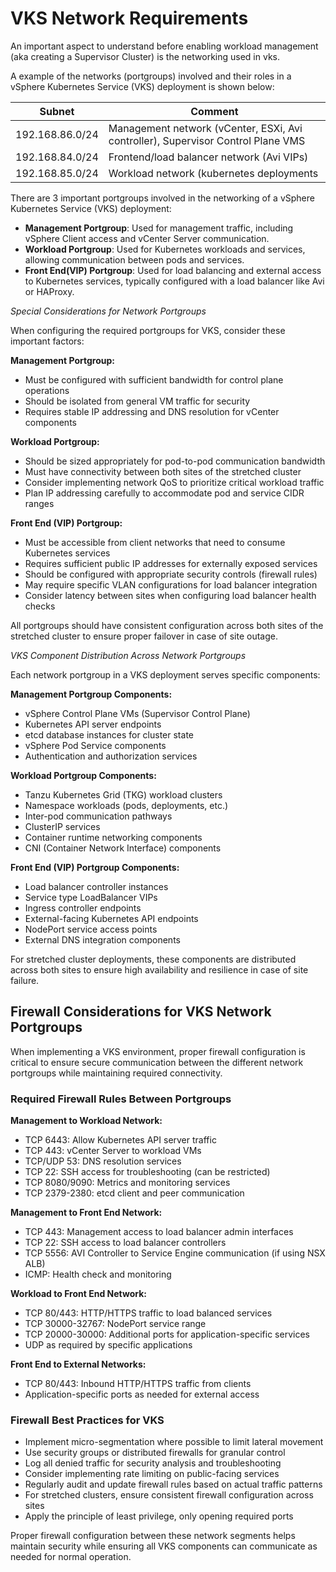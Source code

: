 # VKS Network Requirements

An important aspect to understand before enabling workload management (aka creating a Supervisor Cluster) is the networking used in vks.

A example of the networks (portgroups) involved and their roles in a vSphere Kubernetes Service (VKS) deployment is shown below: 

| Subnet  |	Comment |
|---------|---------|
| 192.168.86.0/24 | Management network (vCenter, ESXi, Avi controller), Supervisor Control Plane VMS |
| 192.168.84.0/24 | Frontend/load balancer network (Avi VIPs) |
| 192.168.85.0/24 | Workload network (kubernetes deployments |


There are 3 important portgroups involved in the networking of a vSphere Kubernetes Service (VKS) deployment:

* **Management Portgroup**: Used for management traffic, including vSphere Client access and vCenter Server communication.
* **Workload Portgroup**: Used for Kubernetes workloads and services, allowing communication between pods and services.
* **Front End(VIP) Portgroup**:  Used for load balancing and external access to Kubernetes services, typically configured with a load balancer like Avi or HAProxy.

_Special Considerations for Network Portgroups_

When configuring the required portgroups for VKS, consider these important factors:

**Management Portgroup:**
- Must be configured with sufficient bandwidth for control plane operations
- Should be isolated from general VM traffic for security
- Requires stable IP addressing and DNS resolution for vCenter components

**Workload Portgroup:**
- Should be sized appropriately for pod-to-pod communication bandwidth
- Must have connectivity between both sites of the stretched cluster
- Consider implementing network QoS to prioritize critical workload traffic
- Plan IP addressing carefully to accommodate pod and service CIDR ranges

**Front End (VIP) Portgroup:**
- Must be accessible from client networks that need to consume Kubernetes services
- Requires sufficient public IP addresses for externally exposed services
- Should be configured with appropriate security controls (firewall rules)
- May require specific VLAN configurations for load balancer integration
- Consider latency between sites when configuring load balancer health checks

All portgroups should have consistent configuration across both sites of the stretched cluster to ensure proper failover in case of site outage.

_VKS Component Distribution Across Network Portgroups_

Each network portgroup in a VKS deployment serves specific components:

**Management Portgroup Components:**
- vSphere Control Plane VMs (Supervisor Control Plane)
- Kubernetes API server endpoints
- etcd database instances for cluster state
- vSphere Pod Service components
- Authentication and authorization services

**Workload Portgroup Components:**
- Tanzu Kubernetes Grid (TKG) workload clusters
- Namespace workloads (pods, deployments, etc.)
- Inter-pod communication pathways
- ClusterIP services
- Container runtime networking components
- CNI (Container Network Interface) components

**Front End (VIP) Portgroup Components:**
- Load balancer controller instances
- Service type LoadBalancer VIPs
- Ingress controller endpoints
- External-facing Kubernetes API endpoints
- NodePort service access points
- External DNS integration components

For stretched cluster deployments, these components are distributed across both sites to ensure high availability and resilience in case of site failure.

## Firewall Considerations for VKS Network Portgroups

When implementing a VKS environment, proper firewall configuration is critical to ensure secure communication between the different network portgroups while maintaining required connectivity.

### Required Firewall Rules Between Portgroups

**Management to Workload Network:**
- TCP 6443: Allow Kubernetes API server traffic
- TCP 443: vCenter Server to workload VMs
- TCP/UDP 53: DNS resolution services
- TCP 22: SSH access for troubleshooting (can be restricted)
- TCP 8080/9090: Metrics and monitoring services
- TCP 2379-2380: etcd client and peer communication

**Management to Front End Network:**
- TCP 443: Management access to load balancer admin interfaces
- TCP 22: SSH access to load balancer controllers
- TCP 5556: AVI Controller to Service Engine communication (if using NSX ALB)
- ICMP: Health check and monitoring

**Workload to Front End Network:**
- TCP 80/443: HTTP/HTTPS traffic to load balanced services
- TCP 30000-32767: NodePort service range
- TCP 20000-30000: Additional ports for application-specific services
- UDP as required by specific applications

**Front End to External Networks:**
- TCP 80/443: Inbound HTTP/HTTPS traffic from clients
- Application-specific ports as needed for external access

### Firewall Best Practices for VKS

- Implement micro-segmentation where possible to limit lateral movement
- Use security groups or distributed firewalls for granular control
- Log all denied traffic for security analysis and troubleshooting
- Consider implementing rate limiting on public-facing services
- Regularly audit and update firewall rules based on actual traffic patterns
- For stretched clusters, ensure consistent firewall configuration across sites
- Apply the principle of least privilege, only opening required ports

Proper firewall configuration between these network segments helps maintain security while ensuring all VKS components can communicate as needed for normal operation.